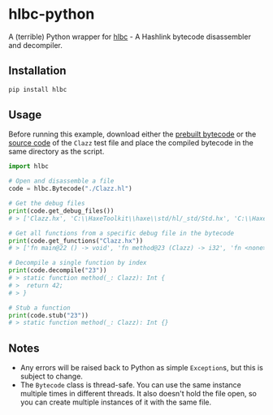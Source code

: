 # hlbc-python

A (terrible) Python wrapper for [hlbc](https://github.com/Gui-Yom/hlbc) - A Hashlink bytecode disassembler and decompiler.

## Installation

```bash
pip install hlbc
```

## Usage

Before running this example, download either the [prebuilt bytecode](https://github.com/N3rdL0rd/hlbc-python/raw/main/test/Clazz.hl) or the [source code](https://github.com/N3rdL0rd/hlbc-python/blob/main/test/Clazz.hx) of the `Clazz` test file and place the compiled bytecode in the same directory as the script.

```python
import hlbc

# Open and disassemble a file
code = hlbc.Bytecode("./Clazz.hl")

# Get the debug files
print(code.get_debug_files())
# > ['Clazz.hx', 'C:\\HaxeToolkit\\haxe\\std/hl/_std/Std.hx', 'C:\\HaxeToolkit\\haxe\\std/hl/_std/String.hx', ... '?']

# Get all functions from a specific debug file in the bytecode
print(code.get_functions("Clazz.hx"))
# > ['fn main@22 () -> void', 'fn method@23 (Clazz) -> i32', 'fn <none>@337 ((f64, f64) -> i32, i32, i32) -> i32', ...]

# Decompile a single function by index
print(code.decompile("23"))
# > static function method(_: Clazz): Int {
# >  return 42;
# > }

# Stub a function
print(code.stub("23"))
# > static function method(_: Clazz): Int {}
```

## Notes

- Any errors will be raised back to Python as simple `Exception`s, but this is subject to change.
- The `Bytecode` class is thread-safe. You can use the same instance multiple times in different threads. It also doesn't hold the file open, so you can create multiple instances of it with the same file.

<!-- TODO: actual docs? pdoc3? who the hell knows... -->